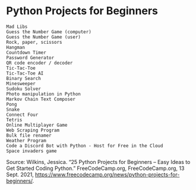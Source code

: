# Python Projects for Beginners
    Mad Libs
    Guess the Number Game (computer)
    Guess the Number Game (user)
    Rock, paper, scissors
    Hangman
    Countdown Timer
    Password Generator
    QR code encoder / decoder
    Tic-Tac-Toe
    Tic-Tac-Toe AI
    Binary Search
    Minesweeper
    Sudoku Solver
    Photo manipulation in Python
    Markov Chain Text Composer
    Pong
    Snake
    Connect Four
    Tetris
    Online Multiplayer Game
    Web Scraping Program
    Bulk file renamer
    Weather Program
    Code a Discord Bot with Python - Host for Free in the Cloud
    Space invaders game


Source:
Wilkins, Jessica. “25 Python Projects for Beginners – Easy Ideas to Get Started Coding Python.” FreeCodeCamp.org, FreeCodeCamp.org, 13 Sept. 2021, https://www.freecodecamp.org/news/python-projects-for-beginners/. 
